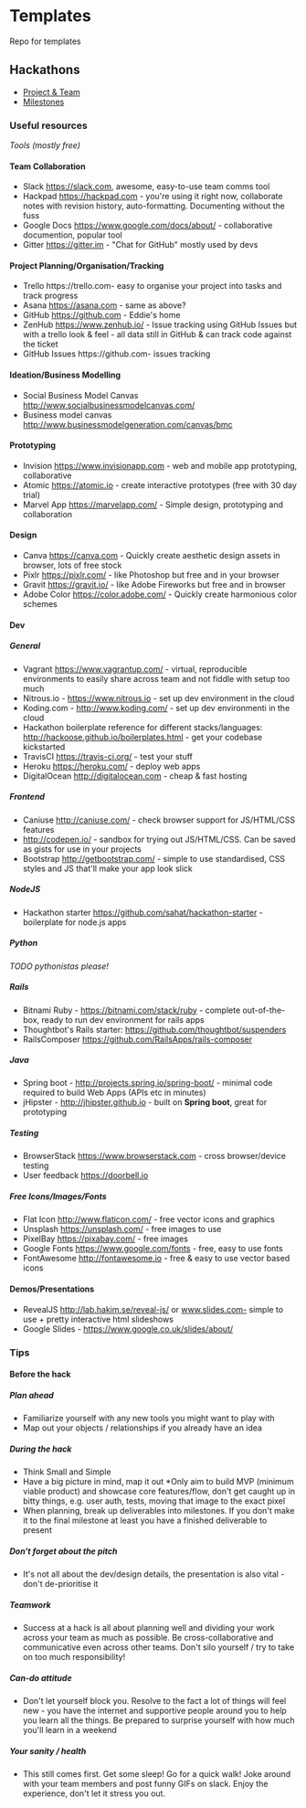 # Templates

Repo for templates

## Hackathons

* [Project & Team](hackathon/project-team.md)
* [Milestones](hackathon/milestones.md)

### Useful resources

*Tools (mostly free)*

#### Team Collaboration

* Slack https://slack.com, awesome, easy-to-use team comms tool
* Hackpad https://hackpad.com - you're using it right now, collaborate notes with revision history, auto-formatting. Documenting without the fuss
* Google Docs https://www.google.com/docs/about/ - collaborative documention, popular tool
* Gitter https://gitter.im - "Chat for GitHub" mostly used by devs

#### Project Planning/Organisation/Tracking

* Trello https://trello.com- easy to organise your project into tasks and track progress
* Asana https://asana.com -  same as above?
* GitHub https://github.com - Eddie's home
* ZenHub https://www.zenhub.io/ - Issue tracking using GitHub Issues but with a trello look & feel - all data still in GitHub & can track code against the ticket
* GitHub Issues  https://github.com- issues tracking

#### Ideation/Business Modelling

* Social Business Model Canvas http://www.socialbusinessmodelcanvas.com/
* Business model canvas http://www.businessmodelgeneration.com/canvas/bmc

#### Prototyping

* Invision https://www.invisionapp.com - web and mobile app prototyping, collaborative
* Atomic https://atomic.io - create interactive prototypes (free with 30 day trial)
* Marvel App https://marvelapp.com/ - Simple design, prototyping and collaboration

#### Design

* Canva https://canva.com - Quickly create aesthetic design assets in browser, lots of free stock
* Pixlr https://pixlr.com/ - like Photoshop but free and in your browser
* Gravit https://gravit.io/ - like Adobe Fireworks but free and in browser
* Adobe Color https://color.adobe.com/ - Quickly create harmonious color schemes

#### Dev

##### General

* Vagrant https://www.vagrantup.com/ - virtual, reproducible environments to easily share across team and not fiddle with setup too much
* Nitrous.io - https://www.nitrous.io - set up dev environment in the cloud
* Koding.com - http://www.koding.com/ - set up dev environmenti in the cloud
* Hackathon boilerplate reference for different stacks/languages: http://hackoose.github.io/boilerplates.html - get your codebase kickstarted
* TravisCI https://travis-ci.org/ - test your stuff
* Heroku https://heroku.com/ - deploy web apps
* DigitalOcean http://digitalocean.com - cheap & fast hosting

##### Frontend

* Caniuse http://caniuse.com/ - check browser support for JS/HTML/CSS features
* http://codepen.io/ - sandbox for trying out JS/HTML/CSS. Can be saved as gists for use in your projects
* Bootstrap http://getbootstrap.com/ - simple to use standardised, CSS styles and JS that'll make your app look slick

##### NodeJS

* Hackathon starter https://github.com/sahat/hackathon-starter - boilerplate for node.js apps

##### Python

*TODO pythonistas please!*

##### Rails

* Bitnami Ruby - https://bitnami.com/stack/ruby - complete out-of-the-box, ready to run dev environment for rails apps
* Thoughtbot's Rails starter: https://github.com/thoughtbot/suspenders
* RailsComposer https://github.com/RailsApps/rails-composer

##### Java

* Spring boot - http://projects.spring.io/spring-boot/ - minimal code required to build Web Apps (APIs etc in minutes)
* jHipster - http://jhipster.github.io - built on **Spring boot**, great for prototyping

##### Testing

* BrowserStack https://www.browserstack.com - cross browser/device testing
* User feedback https://doorbell.io

##### Free Icons/Images/Fonts

* Flat Icon http://www.flaticon.com/ - free vector icons and graphics
* Unsplash https://unsplash.com/ - free images to use
* PixelBay https://pixabay.com/ - free images
* Google Fonts https://www.google.com/fonts - free, easy to use fonts
* FontAwesome http://fontawesome.io - free & easy to use vector based icons

#### Demos/Presentations

* RevealJS http://lab.hakim.se/reveal-js/ or www.slides.com- simple to use + pretty interactive html slideshows
* Google Slides - https://www.google.co.uk/slides/about/


### Tips

#### Before the hack

#####  Plan ahead
* Familiarize yourself with any new tools you might want to play with
* Map out your objects / relationships if you already have an idea

##### During the hack

* Think Small and Simple
* Have a big picture in mind, map it out
*Only aim to build MVP (minimum viable product) and showcase core features/flow, don't get caught up in bitty things, e.g. user auth, tests, moving that image to the exact pixel
* When planning, break up deliverables into milestones. If you don't make it to the final milestone at least you have a finished deliverable to present

##### Don't forget about the pitch

* It's not all about the dev/design details, the presentation is also vital - don't de-prioritise it

##### Teamwork

* Success at a hack is all about planning well and dividing your work across your team as much as possible. Be cross-collaborative and communicative even across other teams. Don't silo yourself / try to take on too much responsibility!

##### Can-do attitude

* Don't let yourself block you. Resolve to the fact a lot of things will feel new - you have the internet and supportive people around you to help you learn all the things. Be prepared to surprise yourself with how much you'll learn in a weekend

##### Your sanity / health

* This still comes first. Get some sleep! Go for a quick walk! Joke around with your team members and post funny GIFs on slack. Enjoy the experience, don't let it stress you out.
